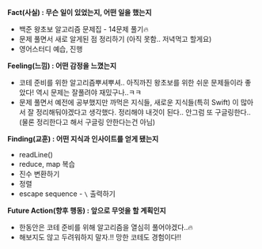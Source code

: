 **Fact(사실) : 무슨 일이 있었는지, 어떤 일을 했는지**

- 백준 왕초보 알고리즘 문제집 - 14문제 풀기🔥
- 문제 풀면서 새로 알게된 점 정리하기 (아직 못함.. 저녁먹고 할게요)
- 영어스터디 예습, 진행

**Feeling(느낌) : 어떤 감정을 느꼈는지**

- 코테 준비를 위한 알고리즘뿌셔뿌셔.. 아직까진 왕초보를 위한 쉬운 문제들이라 좋았다! 역시 문제는 잘풀려야 재밌구나..ㅋㅋ
- 문제 풀면서 예전에 공부했지만 까먹은 지식들, 새로운 지식들(특히 Swift) 이 많아서 잘 정리해둬야겠다고 생각했다. 정리해야 내것이 된다.. 안그럼 또 구글링한다..(물론 정리한다고 해서 구글링 안한다는건 아님)

**Finding(교훈) : 어떤 지식과 인사이트를 얻게 됐는지**

- readLine()
- reduce, map 복습
- 진수 변환하기
- 정렬
- escape sequence - `\` 출력하기

**Future Action(향후 행동) : 앞으로 무엇을 할 계획인지**

- 한동안은 코테 준비를 위해 알고리즘을 열심히 풀어야겠다..🔥
- 해보지도 않고 두려워하지 말자.!! 망한 코테도 경험이다!!
